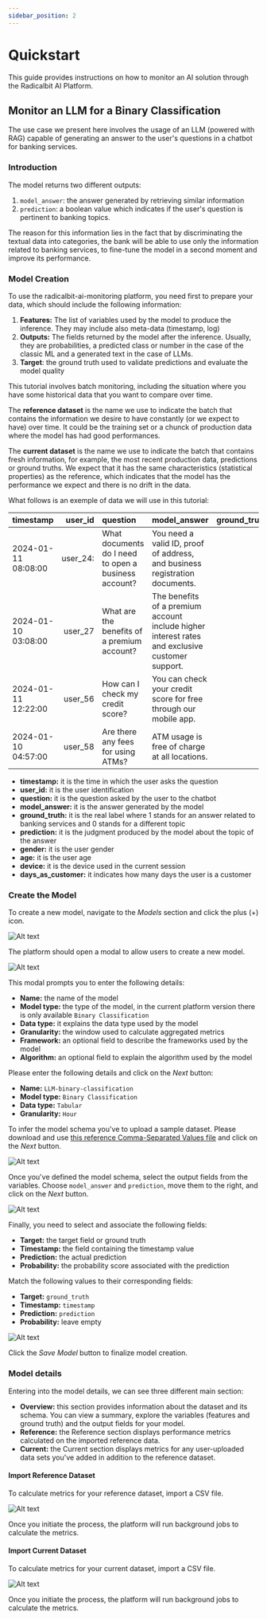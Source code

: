 ```yaml
---
sidebar_position: 2
---
```


# Quickstart
This guide provides instructions on how to monitor an AI solution through the Radicalbit AI Platform.

## Monitor an LLM for a Binary Classification
The use case we present here involves the usage of an LLM (powered with RAG) capable of generating an answer to the user's questions in a chatbot for banking services.

### Introduction

The model returns two different outputs:

1. `model_answer`: the answer generated by retrieving similar information
1. `prediction`: a boolean value which indicates if the user's question is pertinent to banking topics. 

The reason for this information lies in the fact that by discriminating the textual data into categories, the bank will be able to use only the information related to banking services, to fine-tune the model in a second moment and improve its performance.

### Model Creation
To use the radicalbit-ai-monitoring platform, you need first to prepare your data, which should include the following information:

1. **Features:** The list of variables used by the model to produce the inference. They may include also meta-data (timestamp, log)
2. **Outputs:** The fields returned by the model after the inference. Usually, they are probabilities, a predicted class or number in the case of the classic ML and a generated text in the case of LLMs.
3. **Target**: the ground truth used to validate predictions and evaluate the model quality

This tutorial involves batch monitoring, including the situation where you have some historical data that you want to compare over time.

The **reference dataset** is the name we use to indicate the batch that contains the information we desire to have constantly (or we expect to have) over time. It could be the training set or a chunck of production data where the model has had good performances.

The **current dataset** is the name we use to indicate the batch that contains fresh information, for example, the most recent production data, predictions or ground truths. We expect that it has the same characteristics (statistical properties) as the reference, which indicates that the model has the performance we expect and there is no drift in the data.

What follows is an exemple of data we will use in this tutorial:

| timestamp | user_id | question | model_answer | ground_truth | prediction | gender | age | device | days_as_customer | 
|-----------|--------:|:---------|:-------------|-------------:|-----------:|:-------|----:|:-------|-----------------:|
|2024-01-11 08:08:00|user_24:|What documents do I need to open a business account?|You need a valid ID, proof of address, and business registration documents.|1|1|M|44|smartphone|194|
|2024-01-10 03:08:00|user_27|What are the benefits of a premium account?|The benefits of a premium account include higher interest rates and exclusive customer support.|1|1|F|29|tablet|258|
2024-01-11 12:22:00|user_56|How can I check my credit score?|You can check your credit score for free through our mobile app.|1|1|F|44|smartphone|51|
2024-01-10 04:57:00|user_58|Are there any fees for using ATMs?|ATM usage is free of charge at all locations.|1|1|M|50|smartphone|197|

* **timestamp:** it is the time in which the user asks the question
* **user_id:** it is the user identification
* **question:** it is the question asked by the user to the chatbot
* **model_answer:** it is the answer generated by the model
* **ground_truth:** it is the real label where 1 stands for an answer related to banking services and 0 stands for a different topic
* **prediction:** it is the judgment produced by the model about the topic of the answer
* **gender:** it is the user gender
* **age:** it is the user age
* **device:** it is the device used in the current session
* **days_as_customer:** it indicates how many days the user is a customer

### Create the Model
To create a new model, navigate to the *Models* section and click the plus (+) icon.

![Alt text](/img/quickstart/empty-models-list.png "Empty Models List")

The platform should open a modal to allow users to create a new model.

![Alt text](/img/quickstart/new-model-modal-s1.png "New Model")

This modal prompts you to enter the following details:
* **Name:** the name of the model
* **Model type:** the type of the model, in the current platform version there is only available `Binary Classification`
* **Data type:** it explains the data type used by the model
* **Granularity:** the window used to calculate aggregated metrics
* **Framework:** an optional field to describe the frameworks used by the model
* **Algorithm:** an optional field to explain the algorithm used by the model

Please enter the following details and click on the *Next* button:
* **Name:** `LLM-binary-classification`
* **Model type:** `Binary Classification`
* **Data type:** `Tabular`
* **Granularity:** `Hour`

To infer the model schema you've to upload a sample dataset. Please download and use [this reference Comma-Separated Values file](/datasets/df_10lines.csv) and click on the *Next* button.

![Alt text](/img/quickstart/new-model-modal-s2.png "Upload CSV file")

Once you've defined the model schema, select the output fields from the variables. Choose `model_answer` and `prediction`, move them to the right, and click on the *Next* button.

![Alt text](/img/quickstart/new-model-modal-s3.png "Output fields selection")

Finally, you need to select and associate the following fields:
* **Target:** the target field or ground truth
* **Timestamp:** the field containing the timestamp value
* **Prediction:** the actual prediction
* **Probability:** the probability score associated with the prediction

Match the following values to their corresponding fields:
* **Target:** `ground_truth`
* **Timestamp:** `timestamp`
* **Prediction:** `prediction`
* **Probability:** leave empty

![Alt text](/img/quickstart/new-model-modal-s4.png "Identify ground truth (target), timestamp, prediction, and probability fields")

Click the *Save Model* button to finalize model creation.

### Model details
Entering into the model details, we can see three different main section:

* **Overview:** this section provides information about the dataset and its schema. You can view a summary, explore the variables (features and ground truth) and the output fields for your model.
* **Reference:** the Reference section displays performance metrics calculated on the imported reference data.
* **Current:** the Current section displays metrics for any user-uploaded data sets you've added in addition to the reference dataset.

#### Import Reference Dataset
To calculate metrics for your reference dataset, import a CSV file.

![Alt text](/img/quickstart/import-reference.png "Import Reference")

Once you initiate the process, the platform will run background jobs to calculate the metrics.

#### Import Current Dataset
To calculate metrics for your current dataset, import a CSV file.

![Alt text](/img/quickstart/import-current.png "Import Current")

Once you initiate the process, the platform will run background jobs to calculate the metrics.
